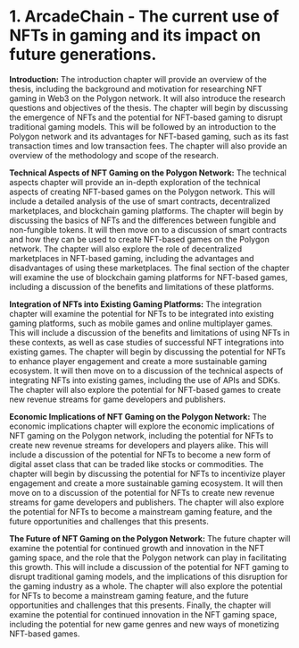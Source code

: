 # 1.	ArcadeChain - The current use of NFTs in gaming and its impact on future generations.

**Introduction:**
The introduction chapter will provide an overview of the thesis, including the background and motivation for researching NFT gaming in Web3 on the Polygon network. It will also introduce the research questions and objectives of the thesis. The chapter will begin by discussing the emergence of NFTs and the potential for NFT-based gaming to disrupt traditional gaming models. This will be followed by an introduction to the Polygon network and its advantages for NFT-based gaming, such as its fast transaction times and low transaction fees. The chapter will also provide an overview of the methodology and scope of the research.

**Technical Aspects of NFT Gaming on the Polygon Network:**
The technical aspects chapter will provide an in-depth exploration of the technical aspects of creating NFT-based games on the Polygon network. This will include a detailed analysis of the use of smart contracts, decentralized marketplaces, and blockchain gaming platforms. The chapter will begin by discussing the basics of NFTs and the differences between fungible and non-fungible tokens. It will then move on to a discussion of smart contracts and how they can be used to create NFT-based games on the Polygon network. The chapter will also explore the role of decentralized marketplaces in NFT-based gaming, including the advantages and disadvantages of using these marketplaces. The final section of the chapter will examine the use of blockchain gaming platforms for NFT-based games, including a discussion of the benefits and limitations of these platforms.

**Integration of NFTs into Existing Gaming Platforms:**
The integration chapter will examine the potential for NFTs to be integrated into existing gaming platforms, such as mobile games and online multiplayer games. This will include a discussion of the benefits and limitations of using NFTs in these contexts, as well as case studies of successful NFT integrations into existing games. The chapter will begin by discussing the potential for NFTs to enhance player engagement and create a more sustainable gaming ecosystem. It will then move on to a discussion of the technical aspects of integrating NFTs into existing games, including the use of APIs and SDKs. The chapter will also explore the potential for NFT-based games to create new revenue streams for game developers and publishers.

**Economic Implications of NFT Gaming on the Polygon Network:**
The economic implications chapter will explore the economic implications of NFT gaming on the Polygon network, including the potential for NFTs to create new revenue streams for developers and players alike. This will include a discussion of the potential for NFTs to become a new form of digital asset class that can be traded like stocks or commodities. The chapter will begin by discussing the potential for NFTs to incentivize player engagement and create a more sustainable gaming ecosystem. It will then move on to a discussion of the potential for NFTs to create new revenue streams for game developers and publishers. The chapter will also explore the potential for NFTs to become a mainstream gaming feature, and the future opportunities and challenges that this presents.

**The Future of NFT Gaming on the Polygon Network:**
The future chapter will examine the potential for continued growth and innovation in the NFT gaming space, and the role that the Polygon network can play in facilitating this growth. This will include a discussion of the potential for NFT gaming to disrupt traditional gaming models, and the implications of this disruption for the gaming industry as a whole. The chapter will also explore the potential for NFTs to become a mainstream gaming feature, and the future opportunities and challenges that this presents. Finally, the chapter will examine the potential for continued innovation in the NFT gaming space, including the potential for new game genres and new ways of monetizing NFT-based games.
